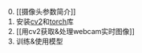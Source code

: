 0. [[摄像头参数简介]]
1. 安装[cv2](OpenCV安装方法)和[torch](https://pytorch.org/get-started/locally/)库
2. [[用cv2获取&处理webcam实时图像]]
3. 训练&使用模型